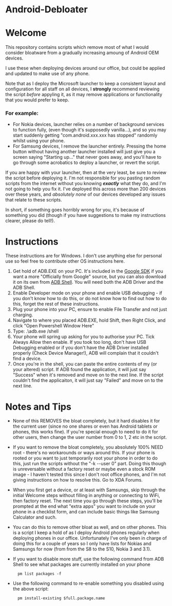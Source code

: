 # Android-Debloater

# Welcome
This repository contains scripts which remove most of what I would consider bloatware from a gradually increasing amoung of Android OEM devices.

I use these when deploying devices around our office, but could be applied and updated to make use of any phone.

Note that as I deploy the Microsoft launcher to keep a consistent layout and configuration for all staff on all devices, I **strongly** recommend reviewing the script *before* appyling it, as it may remove applications or functionality that you would prefer to keep.

### For example:
 - For Nokia devices, launcher relies on a number of background services to function fully, (even though it's supposedly vanilla...), and so you may start suddenly getting "com.android.xxx.xxx has stopped" randomly whilst using your phone.
 - For Samsung devices, I remove the launcher entirely. Pressing the home button without having another launcher installed will just give you a screen saying "Starting up..." that never goes away, and you'll have to go through some acrobatics to deploy a launcher, or revert the script. 

If you are happy with your launcher, then at the very least, be sure to review the script before deploying it. I'm not responsible for you pasting random scripts from the internet without you knowing ***exactly*** what they do, and I'm not going to help you fix it. I've deployed this across more than 200 devices over these years, and *absolutely none* of our devices developed any issues that relate to these scripts.

In short, if something goes horribly wrong for you, it's because of something you did (though if you have suggestions to make my instructions clearer, please do tell!).

# Instructions

These instructions are for Windows. I don't use anything else for personal use so feel free to contribute other OS instructions here. 

1. Get hold of ADB.EXE on your PC. It's included in the [Google SDK](https://developer.android.com/studio/command-line/adb) if you want a more "Officially from Google" source, but you can also download it on its own from [ADB Shell](http://adbshell.com/downloads). You will need both the ADB Driver and the ADB Shell.
2. Enable Developer mode on your phone and enable USB debugging - if you don't know how to do this, or do not know how to find out how to do this, forget the rest of these instructions.
3. Plug your phone into your PC, ensure to enable File Transfer and not just charging.
4. Navigate to where you placed ADB.EXE, hold Shift, then Right Click, and click "Open Powershell Window Here"
5. Type: .\adb.exe /shell
6. Your phone will spring up asking for you to authorise your PC. Tick Always Allow then enable. If you took too long, don't have USB Debugging enabled or if you don't have the ADB Driver installed properly (Check Device Manager!), ADB will complain that it couldn't find a device.
7. Once you're in the shell, you can paste the entire contents of my (or your altered) script. If ADB found the application, it will just say "Success" when it's removed and move on to the next line. If the script couldn't find the applicaiton, it will just say "Failed" and move on to the next line.

# Notes and Tips
- None of this REMOVES the bloat completely, but it hard disables it for the current user (since no one shares or even has Android tablets or phones, this works fine). If you're special enough to need to do it for other users, then change the user number from 0 to 1, 2 etc in the script.
- If you want to remove the bloat completely, you absolutely 100% NEED root - there's no workarounds or ways around this. If your phone is rooted or you want to just temporarily root your phone in order to do this, just run the scripts without the "-k --user 0" part. Doing this though is unreversable without a factory reset or maybe even a stock ROM image - I haven't tested this since I don't root office phones, and I'm not giving instructions on how to resolve this. Go to XDA Forums.
- When you first get a device, or at least with Samsungs, skip through the initial Welcome steps without filling in anything or connecting to WiFi, then factory reset. The next time you go through these steps, you'll be prompted at the end what "extra apps" you want to include on your phone in a checklist form, and can include basic things like Samsung Calculator and such.
- You can do this to remove other bloat as well, and on other phones. This is a script I keep a hold of as I deploy Android phones regularly when deploying phones in our office. Unfortunately I've only been in charge of doing this for a couple of years so I only have lists for Nokias and Samsungs for now (from from the S8 to the S10, Nokia 3 and 3.1).
- If you want to disable more stuff, use the following command from ADB Shell to see what packages are currently installed on your phone
    
        pm list packages -f
- Use the following command to re-enable something you disabled using the above script:
    
        pm install-existing $full.package.name
